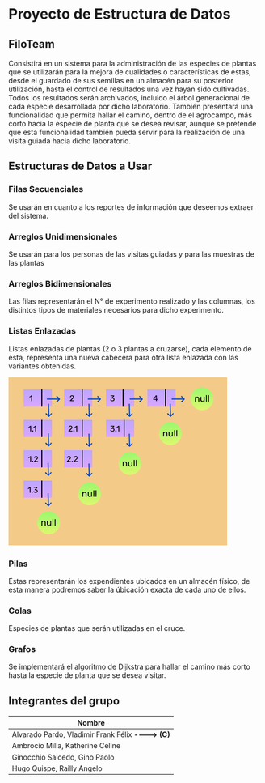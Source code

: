 # Proyecto de Estructura de Datos

## **FiloTeam**

Consistirá en un sistema para la administración de las especies de plantas que se utilizarán para la mejora de cualidades o características de estas, desde el guardado de sus semillas en un almacén para su posterior utilización, hasta el control de resultados una vez hayan sido cultivadas. Todos los resultados serán archivados, incluido el árbol generacional de cada especie desarrollada por dicho laboratorio. También presentará una funcionalidad que permita hallar el camino, dentro de el agrocampo, más corto hacia la especie de planta que se desea revisar, aunque se pretende que esta funcionalidad también pueda servir para la realización de una visita guiada hacia dicho laboratorio.

## **Estructuras de Datos a Usar**
### Filas Secuenciales
Se usarán en cuanto a los reportes de información que deseemos extraer del sistema.
### Arreglos Unidimensionales
Se usarán para los personas de las visitas guiadas y para las muestras de las plantas
### Arreglos Bidimensionales
Las filas representarán el N° de experimento realizado y las columnas, los distintos tipos de materiales necesarios para dicho experimento.
### Listas Enlazadas
Listas enlazadas de plantas (2 o 3 plantas a cruzarse), cada elemento de esta, representa una nueva cabecera para otra lista enlazada con las variantes obtenidas.

![Lista Enlazada](https://github.com/Railly/FiloTeam/blob/master/img/ListaEnlazada.png)
### Pilas
Estas representarán los expendientes ubicados en un almacén físico, de esta manera podremos saber la úbicación exacta de cada uno de ellos.
### Colas
Especies de plantas que serán utilizadas en el cruce.
### Grafos
Se implementará el algoritmo de Dijkstra para hallar el camino más corto hasta la especie de planta que se desea visitar.

## **Integrantes del grupo**

| Nombre |
|--|
| Alvarado Pardo, Vladimir Frank Félix **----> (C)**| 
| Ambrocio Milla, Katherine Celine |
| Ginocchio Salcedo, Gino Paolo|
| Hugo Quispe, Railly Angelo|

